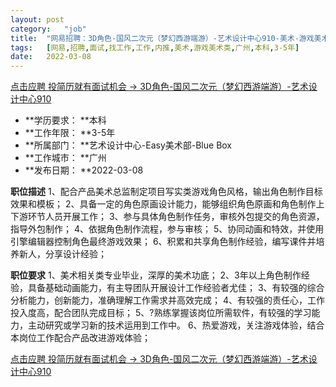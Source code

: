 ```yaml
---
layout:	post
category:	"job"
title:	"网易招聘：3D角色-国风二次元（梦幻西游端游）-艺术设计中心910-美术-游戏美术类-广州本科3-5年"
tags:	[网易,招聘,面试,找工作,工作,内推,美术,游戏美术类,广州,本科,3-5年]
date:	2022-03-08
---
```


[点击应聘 投简历就有面试机会 -> 3D角色-国风二次元（梦幻西游端游）-艺术设计中心910](http://mobile.bole.netease.com/bole/boleDetail?id=37874&employeeId=346f03c3cda5f04c&key=all)



- **学历要求： **本科
- **工作年限： **3-5年
- **所属部门： **艺术设计中心-Easy美术部-Blue Box
- **工作城市： **广州
- **发布日期： **2022-03-08



**职位描述**
1、配合产品美术总监制定项目写实类游戏角色风格，输出角色制作目标效果和模板；
2、具备一定的角色原画设计能力，能够组织角色原画和角色制作上下游环节人员开展工作；
3、参与具体角色制作任务，审核外包提交的角色资源，指导外包制作；
4、依据角色制作流程，参与审核；
5、协同动画和特效，并使用引擎编辑器控制角色最终游戏效果；
6、积累和共享角色制作经验，编写课件并培养新人，分享设计经验；



**职位要求**
1、美术相关类专业毕业，深厚的美术功底；
2、3年以上角色制作经验，具备基础动画能力，有主导团队开展设计工作经验者尤佳；
3、有较强的综合分析能力，创新能力，准确理解工作需求并高效完成；
4、有较强的责任心，工作投入度高，配合团队完成目标；
5、?熟练掌握该岗位所需软件，有较强的学习能力，主动研究或学习新的技术运用到工作中。
6、热爱游戏，关注游戏体验，结合本岗位工作配合产品改进游戏体验；



[点击应聘 投简历就有面试机会 -> 3D角色-国风二次元（梦幻西游端游）-艺术设计中心910](http://mobile.bole.netease.com/bole/boleDetail?id=37874&employeeId=346f03c3cda5f04c&key=all)